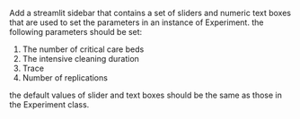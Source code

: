 Add a streamlit sidebar that contains a set of sliders and numeric text boxes that are used to set the parameters in an instance of Experiment. the following parameters should be set:

1. The number of critical care beds
2. The intensive cleaning duration
3. Trace
4. Number of replications

the default values of slider and text boxes should be the same as those in the Experiment class.